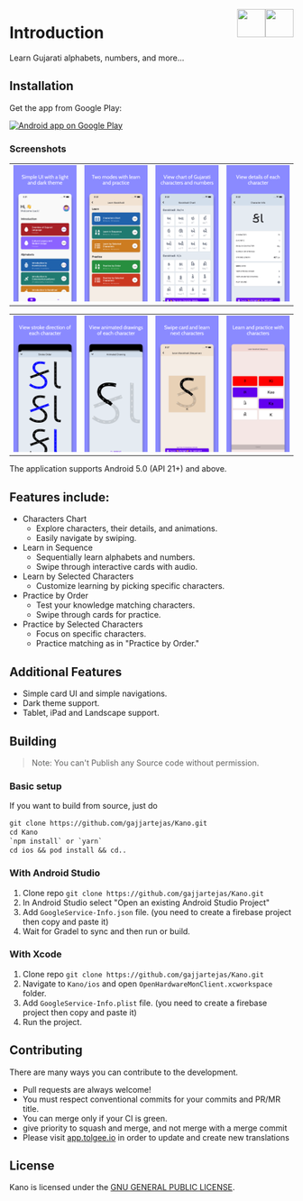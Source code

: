 [<img align="right" src="https://cdn.jsdelivr.net/npm/simple-icons@latest/icons/instagram.svg" width="50" height="50" />](http://www.instagram.com/gajjartejas)
[<img align="right" src="https://cdn.jsdelivr.net/npm/simple-icons@latest/icons/twitter.svg" width="50" height="50" />](http://www.twitter.com/gajjartejas)

# Introduction

Learn Gujarati alphabets, numbers, and more...

## Installation

Get the app from Google Play:

<a href="https://play.google.com/store/apps/details?id=com.tejasgajjar.kano">
  <img alt="Android app on Google Play" src="https://developer.android.com/images/brand/en_generic_rgb_wo_60.png" />
</a>

### Screenshots

|                                            |                                                 |                                             |                                              |
|:------------------------------------------:|:-----------------------------------------------:|:-------------------------------------------:|:--------------------------------------------:|
| ![Home](docs/images/v1.0/home.png) | ![Sub Items](docs/images/v1.0/learn-list.png) | ![Chart](docs/images/v1.0/char-chart.png) | ![Detail](docs/images/v1.0/char-info.png) |


|                                                        |                                                             |                                                              |                                                          |
|:------------------------------------------------------:|:-----------------------------------------------------------:|:------------------------------------------------------------:|:--------------------------------------------------------:|
| ![Stroke Direction](docs/images/v1.0/stroke-order.png) | ![Animated Stroke Order](docs/images/v1.0/animated-drawing.png) | ![Swipe Cards with audio](docs/images/v1.0/char-card.png) | ![Learn and Practice](docs/images/v1.0/practice.png) |

The application supports Android 5.0 (API 21+) and above.

## Features include:

- Characters Chart
   - Explore characters, their details, and animations.
   - Easily navigate by swiping.
- Learn in Sequence
   - Sequentially learn alphabets and numbers.
   - Swipe through interactive cards with audio.
- Learn by Selected Characters
   - Customize learning by picking specific characters.
- Practice by Order
   - Test your knowledge matching characters.
   - Swipe through cards for practice.
- Practice by Selected Characters
   - Focus on specific characters.
   - Practice matching as in "Practice by Order."

## Additional Features

- Simple card UI and simple navigations.
- Dark theme support.
- Tablet, iPad and Landscape support.

## Building

>  Note: You can't Publish any Source code without permission.

### Basic setup

If you want to build from source, just do

    git clone https://github.com/gajjartejas/Kano.git
    cd Kano
    `npm install` or `yarn`
    cd ios && pod install && cd..

### With Android Studio

1. Clone repo `git clone https://github.com/gajjartejas/Kano.git`
2. In Android Studio select "Open an existing Android Studio Project"
3. Add `GoogleService-Info.json` file. (you need to create a firebase project then copy and paste it)
4. Wait for Gradel to sync and then run or build.

### With Xcode

1. Clone repo `git clone https://github.com/gajjartejas/Kano.git`
2. Navigate to `Kano/ios` and open `OpenHardwareMonClient.xcworkspace` folder.
3. Add `GoogleService-Info.plist` file. (you need to create a firebase project then copy and paste it)
4. Run the project.

## Contributing

There are many ways you can contribute to the development.

- Pull requests are always welcome!
- You must respect conventional commits for your commits and PR/MR title.
- You can merge only if your CI is green.
- give priority to squash and merge, and not merge with a merge commit
- Please visit [app.tolgee.io](https://app.tolgee.io/projects/501/translations) in order to update and create new translations

## License

Kano is licensed under the [GNU GENERAL PUBLIC LICENSE](https://github.com/gajjartejas/Kano/blob/main/LICENSE).

